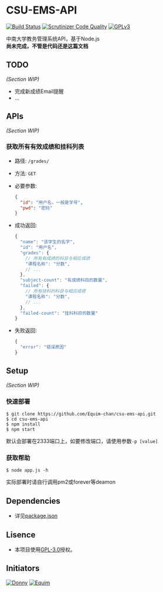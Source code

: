 # CSU-EMS-API #
[![Build Status](https://scrutinizer-ci.com/g/Equim-chan/csu-ems-api/badges/build.png?b=master)](https://scrutinizer-ci.com/g/Equim-chan/csu-ems-api/build-status/master) [![Scrutinizer Code Quality](https://scrutinizer-ci.com/g/Equim-chan/csu-ems-api/badges/quality-score.png?b=master)](https://scrutinizer-ci.com/g/Equim-chan/csu-ems-api/?branch=master) [![GPLv3](https://img.shields.io/badge/Lisence-GPLv3-blue.svg)](https://github.com/Equim-chan/csu-ems-api/blob/master/LICENSE)

中南大学教务管理系统API，基于Node.js  
__尚未完成，不管是代码还是这篇文档__

## TODO ##
_(Section WIP)_
* 完成新成绩Email提醒
* ...

## APIs ##
_(Section WIP)_

### 获取所有有效成绩和挂科列表 ###
* 路径: `/grades/`
* 方法: `GET`
* 必要参数:

  ```JSON
  {
    "id": "用户名，一般是学号",
    "pwd": "密码"
  }
  ```
* 成功返回:

  ```JavaScript
  {
    "name": "该学生的名字",
    "id": "用户名",
    "grades": {
      // 所有有成绩的科目与相应成绩
      "课程名称": "分数",
      // ...
    },
    "subject-count": "有成绩科目的数量",
    "failed": {
      // 所有挂科的科目与相应成绩
      "课程名称": "分数",
      // ...
    },
    "failed-count": "挂科科目的数量"
  }
  ```
* 失败返回:

  ```JavaScript
  {
    "error": "错误原因"
  }
  ```
  
  
## Setup ##
_(Section WIP)_

### 快速部署 ###
```shell
$ git clone https://github.com/Equim-chan/csu-ems-api.git
$ cd csu-ems-api
$ npm install
$ npm start
```
默认会部署在2333端口上，如要修改端口，请使用参数`-p [value]`

### 获取帮助 ###
```shell
$ node app.js -h
```
实际部署时请自行调用pm2或forever等deamon



## Dependencies ##
* 详见[package.json](https://github.com/Equim-chan/csu-ems-api/blob/master/package.json#L17)

## Lisence ##
* 本项目使用[GPL-3.0](https://github.com/Equim-chan/csu-ems-api/blob/master/LICENSE)授权。

## Initiators ##
[![Donny](https://avatars3.githubusercontent.com/u/22200374?v=3&s=100 "Donny")](https://github.com/Donny-Hikari)
[![Equim](https://avatars3.githubusercontent.com/u/17795845?v=3&s=100 "Equim")](https://github.com/Equim-chan)